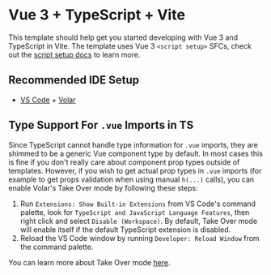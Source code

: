 # Vue 3 + TypeScript + Vite

This template should help get you started developing with Vue 3 and TypeScript in Vite. The template
uses Vue 3 `<script setup>` SFCs, check out the
[script setup docs](https://v3.vuejs.org/api/sfc-script-setup.html#sfc-script-setup) to learn more.

## Recommended IDE Setup

- [VS Code](https://code.visualstudio.com/) +
  [Volar](https://marketplace.visualstudio.com/items?itemName=johnsoncodehk.volar)

## Type Support For `.vue` Imports in TS

Since TypeScript cannot handle type information for `.vue` imports, they are shimmed to be a generic
Vue component type by default. In most cases this is fine if you don't really care about component
prop types outside of templates. However, if you wish to get actual prop types in `.vue` imports
(for example to get props validation when using manual `h(...)` calls), you can enable Volar's Take
Over mode by following these steps:

1. Run `Extensions: Show Built-in Extensions` from VS Code's command palette, look for
   `TypeScript and JavaScript Language Features`, then right click and select `Disable (Workspace)`.
   By default, Take Over mode will enable itself if the default TypeScript extension is disabled.
2. Reload the VS Code window by running `Developer: Reload Window` from the command palette.

You can learn more about Take Over mode
[here](https://github.com/johnsoncodehk/volar/discussions/471).
